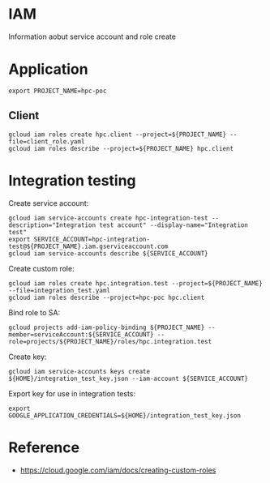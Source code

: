 # IAM
Information aobut service account and role create


# Application 
```
export PROJECT_NAME=hpc-poc
```

## Client 
```
gcloud iam roles create hpc.client --project=${PROJECT_NAME} --file=client_role.yaml
gcloud iam roles describe --project=${PROJECT_NAME} hpc.client
```

# Integration testing
Create service account:
```
gcloud iam service-accounts create hpc-integration-test --description="Integration test account" --display-name="Integration test"
export SERVICE_ACCOUNT=hpc-integration-test@${PROJECT_NAME}.iam.gserviceaccount.com
gcloud iam service-accounts describe ${SERVICE_ACCOUNT}
```
Create custom role:
```
gcloud iam roles create hpc.integration.test --project=${PROJECT_NAME} --file=integration_test.yaml
gcloud iam roles describe --project=hpc-poc hpc.client
```
Bind role to SA:
```
gcloud projects add-iam-policy-binding ${PROJECT_NAME} --member=serviceAccount:${SERVICE_ACCOUNT} --role=projects/${PROJECT_NAME}/roles/hpc.integration.test
```
Create key:
```
gcloud iam service-accounts keys create ${HOME}/integration_test_key.json --iam-account ${SERVICE_ACCOUNT}
```
Export key for use in integration tests:
```
export GOOGLE_APPLICATION_CREDENTIALS=${HOME}/integration_test_key.json
```


# Reference
* https://cloud.google.com/iam/docs/creating-custom-roles